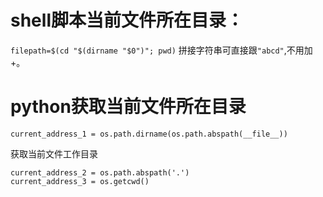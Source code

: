 # shell脚本当前文件所在目录：

`filepath=$(cd "$(dirname "$0")"; pwd)`
拼接字符串可直接跟` "abcd" `,不用加+。

# python获取当前文件所在目录

```
current_address_1 = os.path.dirname(os.path.abspath(__file__))
```

获取当前文件工作目录
```
current_address_2 = os.path.abspath('.')
current_address_3 = os.getcwd()
```
